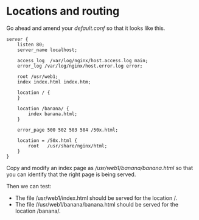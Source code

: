 # Locations and routing

Go ahead and amend your _default.conf_ so that it looks like this.

```Nginx
server {
    listen 80;
    server_name localhost;
    
    access_log  /var/log/nginx/host.access.log main;
    error_log /var/log/nginx/host.error.log error;
    
    root /usr/web1;
    index index.html index.htm;
    
    location / {
    }
    
    location /banana/ {
        index banana.html;
    }
    
    error_page 500 502 503 504 /50x.html;
    
    location = /50x.html {
        root   /usr/share/nginx/html;
    }    
}
```

Copy and modify an index page as _/usr/web1/banana/banana.html_ so that you can identify that the right page is being served.

Then we can test:

* The file /usr/web1/index.html should be served for the location /.
* The file //usr/web1/banana/banana.html should be served for the location /banana/.
